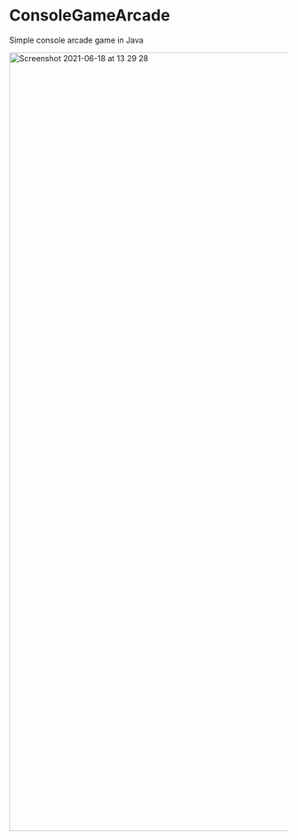 # ConsoleGameArcade
 Simple console arcade game in Java
 
<img width="1403" alt="Screenshot 2021-06-18 at 13 29 28" src="https://user-images.githubusercontent.com/44576518/122547826-438d9e80-d039-11eb-9c61-8c506c127c7d.png">
